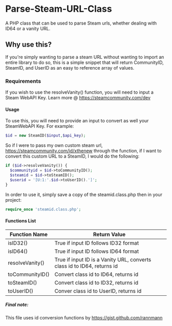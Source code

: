 # Parse-Steam-URL-Class
A PHP class that can be used to parse Steam urls, whether dealing with ID64 or a vanity URL.

## Why use this?
If you're simply wanting to parse a steam URL 
without wanting to import an entire library to 
do so, this is a simple snippet that will return
CommunityID, SteamID, and UserID as an easy to 
reference array of values.

### Requirements 
If you wish to use the resolveVanity() function, you will need to input a Steam WebAPI Key.
Learn more @ https://steamcommunity.com/dev

#### Usage 
To use this, you will need to provide an input to convert
as well your SteamWebAPI Key. For example:

```php
$id = new SteamID($input,$api_key);
```

So if I were to pass my own custom steam url, https://steamcommunity.com/id/xthenew
through the function, if I want to convert this custom URL to a SteamID, I would do the following:

```php
if ($id->resolveVanity()) {
  $communityid = $id->toCommunityID();
  $steamid = $id->toSteamID();
  $userid = '[U:1:'.$id->toUserID().']';
}
```

In order to use it, simply save a copy of the steamid.class.php then in your project:
```php
require_once 'steamid.class.php';
```

#### Functions List
| Function Name | Return Value |
| --- | ---|
| isID32() | True if input ID follows ID32 format |
| isID64() | True if input ID follows ID64 format |
| resolveVanity() | True if input ID is a Vanity URL, converts class id to ID64, returns id |
| toCommunityID() | Convert class id to ID64, returns id |
| toSteamID() | Convert class id to ID32, returns id |
| toUserID() | Conver class id to UserID, returns id |

##### Final note:
This file uses id conversion functions by https://gist.github.com/rannmann
